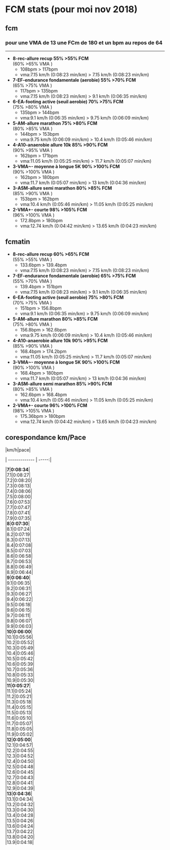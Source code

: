 # FCM stats  (pour moi nov 2018)
## fcm  
### pour une VMA de 13 une FCm de 180 et un bpm au repos de 64  
--------  
- **8-rec-allure recup 55% >55% FCM**  
(60% >65% VMA )  
  - 108bpm > 117bpm  
  - vma:7.15 km/h (0:08:23 min/km) > 7.15 km/h (0:08:23 min/km)  
- **7-EF-endurance fondamentale (aerobie) 55% >70% FCM**  
(65% >75% VMA )  
  - 117bpm > 135bpm  
  - vma:7.15 km/h (0:08:23 min/km) > 9.1 km/h (0:06:35 min/km)  
- **6-EA-footing active (seuil aerobie) 70% >75% FCM**  
(75% >80% VMA )  
  - 135bpm > 144bpm  
  - vma:9.1 km/h (0:06:35 min/km) > 9.75 km/h (0:06:09 min/km)  
- **5-AM-allure marathon 75% >80% FCM**  
(80% >85% VMA )  
  - 144bpm > 153bpm  
  - vma:9.75 km/h (0:06:09 min/km) > 10.4 km/h (0:05:46 min/km)  
- **4-A10-anaerobie allure 10k 85% >90% FCM**  
(90% >95% VMA )  
  - 162bpm > 171bpm  
  - vma:11.05 km/h (0:05:25 min/km) > 11.7 km/h (0:05:07 min/km)  
- **3-VMA~- moyenne à longue 5K 90% >100% FCM**  
(90% >100% VMA )  
  - 162bpm > 180bpm  
  - vma:11.7 km/h (0:05:07 min/km) > 13 km/h (0:04:36 min/km)  
- **3-ASM-allure semi marathon 80% >85% FCM**  
(85% >90% VMA )  
  - 153bpm > 162bpm  
  - vma:10.4 km/h (0:05:46 min/km) > 11.05 km/h (0:05:25 min/km)  
- **2-VMA+- courte 98% >105% FCM**  
(96% >100% VMA )  
  - 172.8bpm > 180bpm  
  - vma:12.74 km/h (0:04:42 min/km) > 13.65 km/h (0:04:23 min/km)  
## fcmatin  
- **8-rec-allure recup 60% >65% FCM**  
(55% >55% VMA )  
  - 133.6bpm > 139.4bpm  
  - vma:7.15 km/h (0:08:23 min/km) > 7.15 km/h (0:08:23 min/km)  
- **7-EF-endurance fondamentale (aerobie) 65% >75% FCM**  
(55% >70% VMA )  
  - 139.4bpm > 151bpm  
  - vma:7.15 km/h (0:08:23 min/km) > 9.1 km/h (0:06:35 min/km)  
- **6-EA-footing active (seuil aerobie) 75% >80% FCM**  
(70% >75% VMA )  
  - 151bpm > 156.8bpm  
  - vma:9.1 km/h (0:06:35 min/km) > 9.75 km/h (0:06:09 min/km)  
- **5-AM-allure marathon 80% >85% FCM**  
(75% >80% VMA )  
  - 156.8bpm > 162.6bpm  
  - vma:9.75 km/h (0:06:09 min/km) > 10.4 km/h (0:05:46 min/km)  
- **4-A10-anaerobie allure 10k 90% >95% FCM**  
(85% >90% VMA )  
  - 168.4bpm > 174.2bpm  
  - vma:11.05 km/h (0:05:25 min/km) > 11.7 km/h (0:05:07 min/km)  
- **3-VMA~- moyenne à longue 5K 90% >100% FCM**  
(90% >100% VMA )  
  - 168.4bpm > 180bpm  
  - vma:11.7 km/h (0:05:07 min/km) > 13 km/h (0:04:36 min/km)  
- **3-ASM-allure semi marathon 85% >90% FCM**  
(80% >85% VMA )  
  - 162.6bpm > 168.4bpm  
  - vma:10.4 km/h (0:05:46 min/km) > 11.05 km/h (0:05:25 min/km)  
- **2-VMA+- courte 96% >100% FCM**  
(98% >105% VMA )  
  - 175.36bpm > 180bpm  
  - vma:12.74 km/h (0:04:42 min/km) > 13.65 km/h (0:04:23 min/km)  
## corespondance km/Pace  

|km/h|pace|
  
| ------------- | -----:|
  
|**7**|**0:08:34**|  
|7.1|0:08:27|  
|7.2|0:08:20|  
|7.3|0:08:13|  
|7.4|0:08:06|  
|7.5|0:08:00|  
|7.6|0:07:53|  
|7.7|0:07:47|  
|7.8|0:07:41|  
|7.9|0:07:35|  
|**8**|**0:07:30**|  
|8.1|0:07:24|  
|8.2|0:07:19|  
|8.3|0:07:13|  
|8.4|0:07:08|  
|8.5|0:07:03|  
|8.6|0:06:58|  
|8.7|0:06:53|  
|8.8|0:06:49|  
|8.9|0:06:44|  
|**9**|**0:06:40**|  
|9.1|0:06:35|  
|9.2|0:06:31|  
|9.3|0:06:27|  
|9.4|0:06:22|  
|9.5|0:06:18|  
|9.6|0:06:15|  
|9.7|0:06:11|  
|9.8|0:06:07|  
|9.9|0:06:03|  
|**10**|**0:06:00**|  
|10.1|0:05:56|  
|10.2|0:05:52|  
|10.3|0:05:49|  
|10.4|0:05:46|  
|10.5|0:05:42|  
|10.6|0:05:39|  
|10.7|0:05:36|  
|10.8|0:05:33|  
|10.9|0:05:30|  
|**11**|**0:05:27**|  
|11.1|0:05:24|  
|11.2|0:05:21|  
|11.3|0:05:18|  
|11.4|0:05:15|  
|11.5|0:05:13|  
|11.6|0:05:10|  
|11.7|0:05:07|  
|11.8|0:05:05|  
|11.9|0:05:02|  
|**12**|**0:05:00**|  
|12.1|0:04:57|  
|12.2|0:04:55|  
|12.3|0:04:52|  
|12.4|0:04:50|  
|12.5|0:04:48|  
|12.6|0:04:45|  
|12.7|0:04:43|  
|12.8|0:04:41|  
|12.9|0:04:39|  
|**13**|**0:04:36**|  
|13.1|0:04:34|  
|13.2|0:04:32|  
|13.3|0:04:30|  
|13.4|0:04:28|  
|13.5|0:04:26|  
|13.6|0:04:24|  
|13.7|0:04:22|  
|13.8|0:04:20|  
|13.9|0:04:18|  